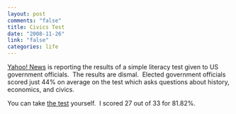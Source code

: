 ```yaml
--- 
layout: post
comments: "false"
title: Civics Test
date: "2008-11-26"
link: "false"
categories: life
---
```

<a title="Flunking Civics" href="http://news.yahoo.com/s/afp/20081120/od_afp/ushistoryeducationoffbeat">Yahoo! News</a> is reporting the results of a simple literacy test given to US government officials.  The results are dismal.  Elected government officials scored just 44% on average on the test which asks questions about history, economics, and civics.

You can take <a title="Civics quiz" href="http://www.americancivicliteracy.org/resources/quiz.aspx">the test</a> yourself.  I scored 27 out of 33 for 81.82%.

